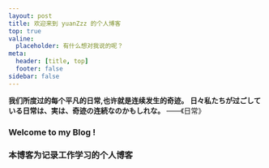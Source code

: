 ```yaml
---
layout: post
title: 欢迎来到 yuanZzz 的个人博客
top: true
valine:
  placeholder: 有什么想对我说的呢？
meta:
  header: [title, top]
  footer: false
sidebar: false
---
```


**我们所度过的每个平凡的日常,也许就是连续发生的奇迹。**
**日々私たちが过ごしている日常は、実は、奇迹の连続なのかもしれな。**	——《日常》

<!-- more -->
 ### Welcome to my Blog !
 ### 本博客为记录工作学习的个人博客

<!--部分素材取自互联网，如有侵权请立即联系删除！-->
